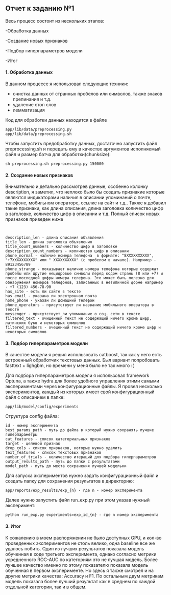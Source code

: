 ## Отчет к заданию №1

Весь процесс состоит из нескольких этапов:

-Обработка данных

-Создание новых признаков

-Подбор гиперпараметров модели

-Итог

#### 1. Обработка данных
В данном процессе я использовал следующие техники:
- очистка данных от странных пробелов или символов, также знаков препинания и т.д.
- удаление стоп слов
- лемматизация

Код для обработки данных находится в файле
```
app/lib/data/preprocessing.py
app/lib/data/preprocessing.sh
```
Чтобы запустить предобработку данных, достаточно запустить файл preprocessing.sh и передать ему в качестве аргументов исполняемый файл и  размер батча для обработки(chunksize):
```
sh preprocessing.sh preprocessing.py 150000
```

#### 2. Создание новых признаков

Внимательно и детально рассмотрев данные, особенно колонку description, я заметил, что неплохо было бы создать признакие которые являются индикаторами наличия в описании упоминаний о почте, телефоне, мобильном операторе, ссылке на сайт и т.д.. Также я добавил такие признаки, как длина описания, длина заголовка количество цифр в заголовке, количество цифр в описании и т.д.
Полный список новых признаков приведен ниже

```


description_len - длина описания объявления
title_len - длина заголовка объявления
title_count_numbers - количество цифр в заголовке
description_count_numbers - количество цифр в описании
phone_normal - наличие номера телефона  в формате: "8XXXXXXXXXX", "+7XXXXXXXXXX" или " XXXXXXXXXX" (с пробелом в начале). Например - 89123456789
phone_strange - показывает наличие номера телефона которые содержат пробелы или другие нецифровые символы перед кодом страны (8 или +7) и после последней цифры номера телефона. Это может быть полезно для обнаружения номеров телефонов, записанных в нетипичной форме например - +7 (123) 456-78-90
has_site - есть ли сайте в тексте
has_email - указана ли электронная почта
home_phone - указан ли домашний телефон
phone_operators - присутствует ли название мобильного оператора в тексте
messenger - присутствует ли упоминание о соц. сети в тексте
filtered_text - очищенный текст не содержащий ничего кроме цифр, латинских букв и некоторых символов
filtered_numbers - очещенный текст не содержащий ничего кроме цифр и некоторых символов
```

#### 3. Подбор гиперпараметров модели
В качестве модели я решил использовать catboost, так как у него есть встроенный обработчик текстовых данных. Был вариант попробовать fasttext + lighgbm, но времени у меня было не так много :(

Для подбора гиперпараметров модели я использовал framework Optuna, а также hydra для более удобного управления этими самыми экспериментами через конфигурационные файлы.
Я провел несколько экспериментов, каждый из которых имеет свой конфигурационный файл с описанием в папке:
```
app/lib/model/config/experiments
```
Структура config файла:

```
id - номер эксперимента
best_params_path - путь до файла в который нужно сохранять лучшие гиперпараметры
cat_features - список категориальных признаков
target - целевой признак
drop_cols - список признаков, которые нужно удалить
text_features - список текстовых признаков
number_of_trials - количество итераций для подбора гиперпараметров
output_results_path - путь до папки с результатами
model_path - путь до места сохранения лучшей модельки
```
Для запуска экспериментов нужно задать конфигурационный файл и создать папку для сохранения результатов в директорию:
```
app/reports/exp_results/exp_{n} - где n - номер эксперимента
```
Далее нужно запустить файл run_exp.py при этом указав нужный эксперимент:

```
python run_exp.py experiments=exp_id_{n} - где n номер эксперимента
```


#### 3. Итог

К сожалению в моем распоряжении не было доступных GPU, и кол-во проведенных экспериментов не столь велико, одна baseline все же удалось побить.
Один из лучших результатов показала модель обученная в ходе третьего эксперимента, однако согласно метрики усредненного ROC-AUC по категориям это не лучшая модель. Более лучшее качество именно по этому показателю показала модель обученная в первом эксперименте. Но здесь я также смотрел и на другие метрики качества: Accuracy и F1. По остальным двум метрикам модель показала более лучший результат как в среднем по каждой отдельной категории, так и в общем.
